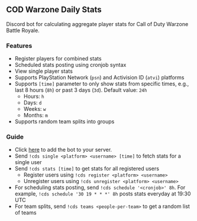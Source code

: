 ## COD Warzone Daily Stats
Discord bot for calculating aggregate player stats for Call of Duty Warzone Battle Royale.

### Features
- Register players for combined stats
- Scheduled stats posting using cronjob syntax
- View single player stats
- Supports PlayStation Network (`psn`) and Activision ID (`atvi`) platforms
- Supports `[time]` parameter to only show stats from  specific times, e.g., last 8 hours (`8h`) or past 3 days (`3d`). Default value: `24h`
  - Hours: `h`
  - Days: `d`
  - Weeks: `w`
  - Months: `m`
- Supports random team splits into groups

### Guide
- Click [here](https://discordapp.com/oauth2/authorize?scope=bot&client_id=711383069160112128) to add the bot to your server.
- Send `!cds single <platform> <username> [time]` to fetch stats for a single user
- Send `!cds stats [time]` to get stats for all registered users
  - Register users using `!cds register <platform> <username>`
  - Unregister users using `!cds unregister <platform> <username>`
- For scheduling stats posting, send `!cds schedule '<cronjob>' 8h`. For example, `!cds schedule '30 19 * * *' 8h` posts stats everyday at 19:30 UTC
- For team splits, send `!cds teams <people-per-team>` to get a random list of teams